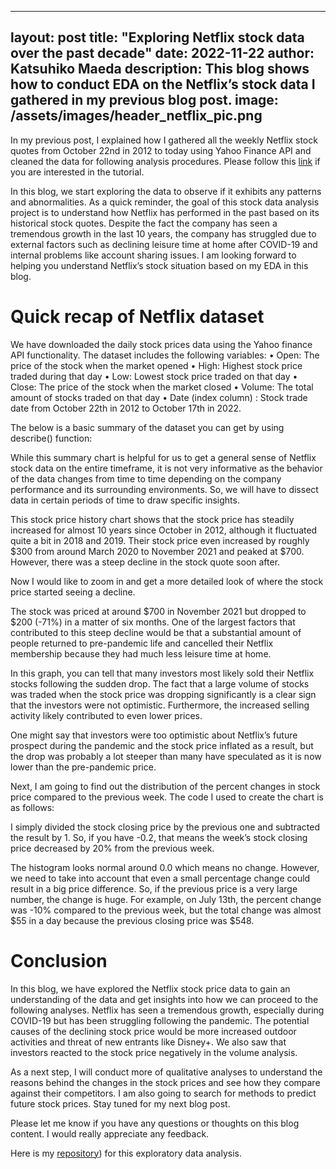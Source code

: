 
---
layout: post
title:  "Exploring Netflix stock data over the past decade"
date:   2022-11-22
author: Katsuhiko Maeda
description: This blog shows how to conduct EDA on the Netflix’s stock data I gathered in my previous blog post.
image: /assets/images/header_netflix_pic.png
---
In my previous post, I explained how I gathered all the weekly Netflix stock quotes from October 22nd in 2012 to today using Yahoo Finance API and cleaned the data for following analysis procedures. Please follow this [link]([https://github.com/Kattsun2525/Web_scraping_project](https://kattsun2525.github.io/stat386-projects/2022/10/21/Web-Scraping.html)) if you are interested in the tutorial. 

In this blog, we start exploring the data to observe if it exhibits any patterns and abnormalities. As a quick reminder, the goal of this stock data analysis project is to understand how Netflix has performed in the past based on its historical stock quotes. Despite the fact the company has seen a tremendous growth in the last 10 years, the company has struggled due to external factors such as declining leisure time at home after COVID-19 and internal problems like account sharing issues. I am looking forward to helping you understand Netflix’s stock situation based on my EDA in this blog.

 
# Quick recap of Netflix dataset
We have downloaded the daily stock prices data using the Yahoo finance API functionality. The dataset includes the following variables:
•	Open: The price of the stock when the market opened
•	High: Highest stock price traded during that day
•	Low: Lowest stock price traded on that day
•	Close: The price of the stock when the market closed 
•	Volume: The total amount of stocks traded on that day
•	Date (index column) : Stock trade date from October 22th in 2012 to October 17th in 2022.

The below is a basic summary of the dataset you can get by using describe() function:

While this summary chart is helpful for us to get a general sense of Netflix stock data on the entire timeframe, it is not very informative as the behavior of the data changes from time to time depending on the company performance and its surrounding environments. So, we will have to dissect data in certain periods of time to draw specific insights.


This stock price history chart shows that the stock price has steadily increased for almost 10 years since October in 2012, although it fluctuated quite a bit in 2018 and 2019. Their stock price even increased by roughly $300 from around March 2020 to November 2021 and peaked at $700. However, there was a steep decline in the stock quote soon after. 

Now I would like to zoom in and get a more detailed look of where the stock price started seeing a decline. 


The stock was priced at around $700 in November 2021 but dropped to $200 (-71%) in a matter of six months. One of the largest factors that contributed to this steep decline would be that a substantial amount of people returned to pre-pandemic life and cancelled their Netflix membership because they had much less leisure time at home. 


In this graph, you can tell that many investors most likely sold their Netflix stocks following the sudden drop. The fact that a large volume of stocks was traded when the stock price was dropping significantly is a clear sign that the investors were not optimistic. Furthermore, the increased selling activity likely contributed to even lower prices.

One might say that investors were too optimistic about Netflix’s future prospect during the pandemic and the stock price inflated as a result, but the drop was probably a lot steeper than many have speculated as it is now lower than the pre-pandemic price.


Next, I am going to find out the distribution of the percent changes in stock price compared to the previous week. The code I used to create the chart is as follows:

I simply divided the stock closing price by the previous one and subtracted the result by 1. So, if you have -0.2, that means the week’s stock closing price decreased by 20% from the previous week.



The histogram looks normal around 0.0 which means no change. However, we need to take into account that even a small percentage change could result in a big price difference. So, if the previous price is a very large number, the change is huge. For example, on July 13th, the percent change was -10% compared to the previous week, but the total change was almost $55 in a day because the previous closing price was $548.


# Conclusion
In this blog, we have explored the Netflix stock price data to gain an understanding of the data and get insights into how we can proceed to the following analyses. Netflix has seen a tremendous growth, especially during COVID-19 but has been struggling following the pandemic. The potential causes of the declining stock price would be more increased outdoor  activities and threat of new entrants like Disney+. We also saw that investors reacted to the stock price negatively in the volume analysis.

As a next step, I will conduct more of qualitative analyses to understand the reasons behind  the changes in the stock prices and see how they compare against their competitors. I am also going to search for methods to predict future stock prices. Stay tuned for my next blog post.

Please let me know if you have any questions or thoughts on this blog content. I would really appreciate any feedback.

Here is my [repository]([https://github.com/Kattsun2525/Web_scraping_project)) for this exploratory data analysis.
